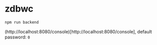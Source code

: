 # zdbwc

`npm run backend`

(http://localhost:8080/console)[http://localhost:8080/console], default password: `0`
